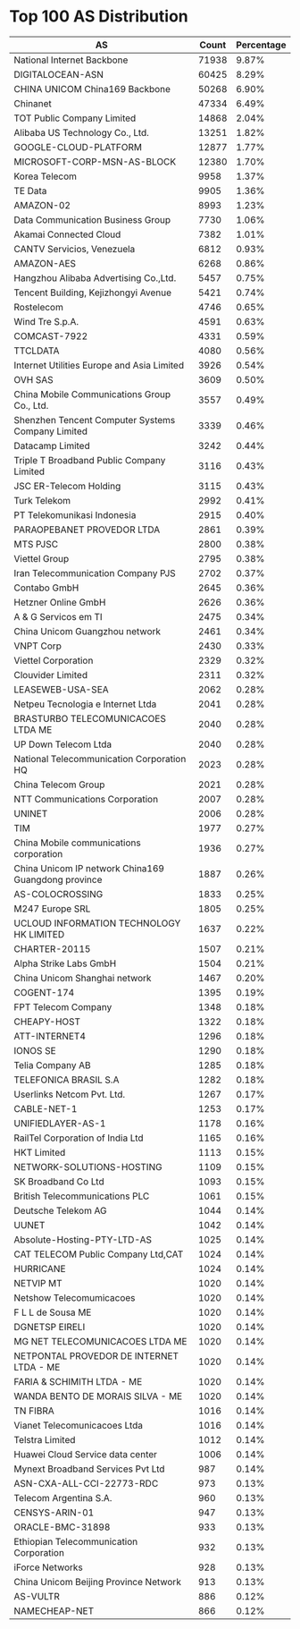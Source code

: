 # Top 100 AS Distribution
| AS | Count | Percentage |
|----|----|----|
| National Internet Backbone | 71938 | 9.87% |
| DIGITALOCEAN-ASN | 60425 | 8.29% |
| CHINA UNICOM China169 Backbone | 50268 | 6.90% |
| Chinanet | 47334 | 6.49% |
| TOT Public Company Limited | 14868 | 2.04% |
| Alibaba US Technology Co., Ltd. | 13251 | 1.82% |
| GOOGLE-CLOUD-PLATFORM | 12877 | 1.77% |
| MICROSOFT-CORP-MSN-AS-BLOCK | 12380 | 1.70% |
| Korea Telecom | 9958 | 1.37% |
| TE Data | 9905 | 1.36% |
| AMAZON-02 | 8993 | 1.23% |
| Data Communication Business Group | 7730 | 1.06% |
| Akamai Connected Cloud | 7382 | 1.01% |
| CANTV Servicios, Venezuela | 6812 | 0.93% |
| AMAZON-AES | 6268 | 0.86% |
| Hangzhou Alibaba Advertising Co.,Ltd. | 5457 | 0.75% |
| Tencent Building, Kejizhongyi Avenue | 5421 | 0.74% |
| Rostelecom | 4746 | 0.65% |
| Wind Tre S.p.A. | 4591 | 0.63% |
| COMCAST-7922 | 4331 | 0.59% |
| TTCLDATA | 4080 | 0.56% |
| Internet Utilities Europe and Asia Limited | 3926 | 0.54% |
| OVH SAS | 3609 | 0.50% |
| China Mobile Communications Group Co., Ltd. | 3557 | 0.49% |
| Shenzhen Tencent Computer Systems Company Limited | 3339 | 0.46% |
| Datacamp Limited | 3242 | 0.44% |
| Triple T Broadband Public Company Limited | 3116 | 0.43% |
| JSC ER-Telecom Holding | 3115 | 0.43% |
| Turk Telekom | 2992 | 0.41% |
| PT Telekomunikasi Indonesia | 2915 | 0.40% |
| PARAOPEBANET PROVEDOR LTDA | 2861 | 0.39% |
| MTS PJSC | 2800 | 0.38% |
| Viettel Group | 2795 | 0.38% |
| Iran Telecommunication Company PJS | 2702 | 0.37% |
| Contabo GmbH | 2645 | 0.36% |
| Hetzner Online GmbH | 2626 | 0.36% |
| A & G Servicos em TI | 2475 | 0.34% |
| China Unicom Guangzhou network | 2461 | 0.34% |
| VNPT Corp | 2430 | 0.33% |
| Viettel Corporation | 2329 | 0.32% |
| Clouvider Limited | 2311 | 0.32% |
| LEASEWEB-USA-SEA | 2062 | 0.28% |
| Netpeu Tecnologia e Internet Ltda | 2041 | 0.28% |
| BRASTURBO TELECOMUNICACOES LTDA ME | 2040 | 0.28% |
| UP Down Telecom Ltda | 2040 | 0.28% |
| National Telecommunication Corporation HQ | 2023 | 0.28% |
| China Telecom Group | 2021 | 0.28% |
| NTT Communications Corporation | 2007 | 0.28% |
| UNINET | 2006 | 0.28% |
| TIM | 1977 | 0.27% |
| China Mobile communications corporation | 1936 | 0.27% |
| China Unicom IP network China169 Guangdong province | 1887 | 0.26% |
| AS-COLOCROSSING | 1833 | 0.25% |
| M247 Europe SRL | 1805 | 0.25% |
| UCLOUD INFORMATION TECHNOLOGY HK LIMITED | 1637 | 0.22% |
| CHARTER-20115 | 1507 | 0.21% |
| Alpha Strike Labs GmbH | 1504 | 0.21% |
| China Unicom Shanghai network | 1467 | 0.20% |
| COGENT-174 | 1395 | 0.19% |
| FPT Telecom Company | 1348 | 0.18% |
| CHEAPY-HOST | 1322 | 0.18% |
| ATT-INTERNET4 | 1296 | 0.18% |
| IONOS SE | 1290 | 0.18% |
| Telia Company AB | 1285 | 0.18% |
| TELEFONICA BRASIL S.A | 1282 | 0.18% |
| Userlinks Netcom Pvt. Ltd. | 1267 | 0.17% |
| CABLE-NET-1 | 1253 | 0.17% |
| UNIFIEDLAYER-AS-1 | 1178 | 0.16% |
| RailTel Corporation of India Ltd | 1165 | 0.16% |
| HKT Limited | 1113 | 0.15% |
| NETWORK-SOLUTIONS-HOSTING | 1109 | 0.15% |
| SK Broadband Co Ltd | 1093 | 0.15% |
| British Telecommunications PLC | 1061 | 0.15% |
| Deutsche Telekom AG | 1044 | 0.14% |
| UUNET | 1042 | 0.14% |
| Absolute-Hosting-PTY-LTD-AS | 1025 | 0.14% |
| CAT TELECOM Public Company Ltd,CAT | 1024 | 0.14% |
| HURRICANE | 1024 | 0.14% |
| NETVIP MT | 1020 | 0.14% |
| Netshow Telecomumicacoes | 1020 | 0.14% |
| F L L de Sousa ME | 1020 | 0.14% |
| DGNETSP EIRELI | 1020 | 0.14% |
| MG NET TELECOMUNICACOES LTDA ME | 1020 | 0.14% |
| NETPONTAL PROVEDOR DE INTERNET LTDA - ME | 1020 | 0.14% |
| FARIA & SCHIMITH LTDA - ME | 1020 | 0.14% |
| WANDA BENTO DE MORAIS SILVA - ME | 1020 | 0.14% |
| TN FIBRA | 1016 | 0.14% |
| Vianet Telecomunicacoes Ltda | 1016 | 0.14% |
| Telstra Limited | 1012 | 0.14% |
| Huawei Cloud Service data center | 1006 | 0.14% |
| Mynext Broadband Services Pvt Ltd | 987 | 0.14% |
| ASN-CXA-ALL-CCI-22773-RDC | 973 | 0.13% |
| Telecom Argentina S.A. | 960 | 0.13% |
| CENSYS-ARIN-01 | 947 | 0.13% |
| ORACLE-BMC-31898 | 933 | 0.13% |
| Ethiopian Telecommunication Corporation | 932 | 0.13% |
| iForce Networks | 928 | 0.13% |
| China Unicom Beijing Province Network | 913 | 0.13% |
| AS-VULTR | 886 | 0.12% |
| NAMECHEAP-NET | 866 | 0.12% |
